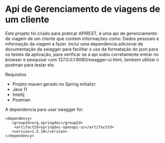 # Api de Gerenciamento de viagens de um cliente



Este projeto foi criado para praticar APIREST, é uma api de gerenciamento de viagem de um cliente que contem informações como: Dados pessoais e informação da viagem a fazer. inclui uma dependencia adicional de documentação da swagger para facilitar o uso da formatação do json para os testes da aplicação, para verificar se a api subiu corretamente entrar no browser e pesquisar com 127.0.0.1:8080/swagger-ui.html, tambem utilizei o postman para testar ele.



Requisitos

- Projeto maven gerado no Spring initializr.
- Java 11
- Intellij
- Postman



A dependencia para usar swagger foi:

```
<dependency>
   <groupId>org.springdoc</groupId>
    <artifactId>springdoc-openapi-ui</artifactId>
   <version>1.5.10</version>
</dependency>
```

